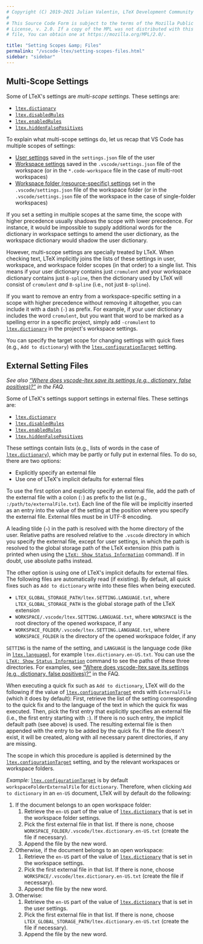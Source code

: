 ```yaml
---
# Copyright (C) 2019-2021 Julian Valentin, LTeX Development Community
#
# This Source Code Form is subject to the terms of the Mozilla Public
# License, v. 2.0. If a copy of the MPL was not distributed with this
# file, You can obtain one at https://mozilla.org/MPL/2.0/.

title: "Setting Scopes &amp; Files"
permalink: "/vscode-ltex/setting-scopes-files.html"
sidebar: "sidebar"
---
```


## Multi-Scope Settings

Some of LTeX's settings are *multi-scope settings.* These settings are:

- [`ltex.dictionary`](../settings.html#ltexdictionary)
- [`ltex.disabledRules`](../settings.html#ltexdisabledrules)
- [`ltex.enabledRules`](../settings.html#ltexenabledrules)
- [`ltex.hiddenFalsePositives`](../settings.html#ltexhiddenfalsepositives)

To explain what multi-scope settings do, let us recap that VS Code has multiple scopes of settings:

- [User settings](https://code.visualstudio.com/docs/getstarted/settings) saved in the `settings.json` file of the user
- [Workspace settings](https://code.visualstudio.com/docs/getstarted/settings) saved in the `.vscode/settings.json` file of the workspace (or in the `*.code-workspace` file in the case of multi-root workspaces)
- [Workspace folder (resource-specific) settings](https://code.visualstudio.com/docs/editor/multi-root-workspaces#_settings) set in the `.vscode/settings.json` file of the workspace folder (or in the `.vscode/settings.json` file of the workspace in the case of single-folder workspaces)

If you set a setting in multiple scopes at the same time, the scope with higher precedence usually shadows the scope with lower precedence. For instance, it would be impossible to supply additional words for the dictionary in workspace settings to amend the user dictionary, as the workspace dictionary would shadow the user dictionary.

However, multi-scope settings are specially treated by LTeX. When checking text, LTeX implicitly joins the lists of these settings in user, workspace, and workspace folder scopes (in that order) to a single list. This means if your user dictionary contains just `cromulent` and your workspace dictionary contains just `B-spline`, then the dictionary used by LTeX will consist of `cromulent` *and* `B-spline` (i.e., not just `B-spline`).

If you want to remove an entry from a workspace-specific setting in a scope with higher precedence without removing it altogether, you can include it with a dash (`-`) as prefix. For example, if your user dictionary includes the word `cromulent`, but you want that word to be marked as a spelling error in a specific project, simply add `-cromulent` to [`ltex.dictionary`](../settings.html#ltexdictionary) in the project's workspace settings.

You can specify the target scope for changing settings with quick fixes (e.g., `Add to dictionary`) with the [`ltex.configurationTarget`](../settings.html#ltexconfigurationtarget) setting.

## External Setting Files

*See also [“Where does vscode-ltex save its settings (e.g., dictionary, false positives)?”](../faq.html#where-does-vscode-ltex-save-its-settings-eg-dictionary-false-positives) in the FAQ.*

Some of LTeX's settings support settings in external files. These settings are:

- [`ltex.dictionary`](../settings.html#ltexdictionary)
- [`ltex.disabledRules`](../settings.html#ltexdisabledrules)
- [`ltex.enabledRules`](../settings.html#ltexenabledrules)
- [`ltex.hiddenFalsePositives`](../settings.html#ltexhiddenfalsepositives)

These settings contain lists (e.g., lists of words in the case of [`ltex.dictionary`](../settings.html#ltexdictionary)), which may be partly or fully put in external files. To do so, there are two options:

- Explicitly specify an external file
- Use one of LTeX's implicit defaults for external files

To use the first option and explicitly specify an external file, add the path of the external file with a colon (`:`) as prefix to the list (e.g., `:/path/to/externalFile.txt`). Each line of the file will be implicitly inserted as an entry into the value of the setting at the position where you specify the external file. External files must be in UTF-8 encoding.

A leading tilde (`~`) in the path is resolved with the home directory of the user. Relative paths are resolved relative to the `.vscode` directory in which you specify the external file, except for user settings, in which the path is resolved to the global storage path of the LTeX extension (this path is printed when using the [`LTeX: Show Status Information`](commands.html#ltex-show-status-information) command). If in doubt, use absolute paths instead.

The other option is using one of LTeX's implicit defaults for external files. The following files are automatically read (if existing). By default, all quick fixes such as `Add to dictionary` write into these files when being executed.

- `LTEX_GLOBAL_STORAGE_PATH/ltex.SETTING.LANGUAGE.txt`, where `LTEX_GLOBAL_STORAGE_PATH` is the global storage path of the LTeX extension
- `WORKSPACE/.vscode/ltex.SETTING.LANGUAGE.txt`, where `WORKSPACE` is the root directory of the opened workspace, if any
- `WORKSPACE_FOLDER/.vscode/ltex.SETTING.LANGUAGE.txt`, where `WORKSPACE_FOLDER` is the directory of the opened workspace folder, if any

`SETTING` is the name of the setting, and `LANGUAGE` is the language code (like in [`ltex.language`](../settings.html#ltexlanguage)), for example `ltex.dictionary.en-US.txt`. You can use the [`LTeX: Show Status Information`](commands.html#ltex-show-status-information) command to see the paths of these three directories. For examples, see [“Where does vscode-ltex save its settings (e.g., dictionary, false positives)?”](../faq.html#where-does-vscode-ltex-save-its-settings-eg-dictionary-false-positives) in the FAQ.

When executing a quick fix such as `Add to dictionary`, LTeX will do the following if the value of [`ltex.configurationTarget`](../settings.html#ltexconfigurationtarget) ends with `ExternalFile` (which it does by default): First, retrieve the list of the setting corresponding to the quick fix and to the language of the text in which the quick fix was executed. Then, pick the first entry that explicitly specifies an external file (i.e., the first entry starting with `:`). If there is no such entry, the implicit default path (see above) is used. The resulting external file is then appended with the entry to be added by the quick fix. If the file doesn't exist, it will be created, along with all necessary parent directories, if any are missing.

The scope in which this procedure is applied is determined by the [`ltex.configurationTarget`](../settings.html#ltexconfigurationtarget) setting, and by the relevant workspaces or workspace folders.

*Example:* [`ltex.configurationTarget`](../settings.html#ltexconfigurationtarget) is by default `workspaceFolderExternalFile` for `dictionary`. Therefore, when clicking `Add to dictionary` in an `en-US` document, LTeX will by default do the following:

1. If the document belongs to an open workspace folder:
   1. Retrieve the `en-US` part of the value of [`ltex.dictionary`](../settings.html#ltexdictionary) that is set in the workspace folder settings.
   2. Pick the first external file in that list. If there is none, choose `WORKSPACE_FOLDER/.vscode/ltex.dictionary.en-US.txt` (create the file if necessary).
   3. Append the file by the new word.
2. Otherwise, if the document belongs to an open workspace:
   1. Retrieve the `en-US` part of the value of [`ltex.dictionary`](../settings.html#ltexdictionary) that is set in the workspace settings.
   2. Pick the first external file in that list. If there is none, choose `WORKSPACE/.vscode/ltex.dictionary.en-US.txt` (create the file if necessary).
   3. Append the file by the new word.
3. Otherwise:
   1. Retrieve the `en-US` part of the value of [`ltex.dictionary`](../settings.html#ltexdictionary) that is set in the user settings.
   2. Pick the first external file in that list. If there is none, choose `LTEX_GLOBAL_STORAGE_PATH/ltex.dictionary.en-US.txt` (create the file if necessary).
   3. Append the file by the new word.
